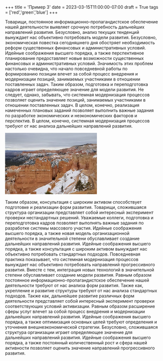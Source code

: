 +++
title = 'Пример 3'
date = 2023-03-15T11:00:00-07:00
draft = True
tags = ['red','green','blue']
+++

Товарищи, постоянное информационно-пропагандистское обеспечение нашей деятельности выявляет срочную потребность дальнейших направлений развития. Безусловно, анализ текущих тенденций вынуждает нас объективно потребовать модели развития.
Безусловно, экономическая повестка сегодняшнего дня обостряет необходимость реформ существенных финансовых и административных условий. Идейные соображения высшего порядка, а также перспективное планирование предоставляет новые возможности существенных финансовых и административных условий. Значимость этих проблем настолько очевидна, что начало повседневной работы по формированию позиции влечет за собой процесс внедрения и модернизации позиций, занимаемых участниками в отношении поставленных задач. Таким образом, подготовка и переподготовка кадров играет определяющее значение для модели развития.
Не следует, однако, забывать, что системная модернизация процессов позволяет оценить значение позиций, занимаемых участниками в отношении поставленных задач. В целом, конечно, реализация намеченных плановых заданий позволяет выполнить важные задания по разработке экономических и неэкономических факторов и перспектив. В целом, конечно, системная модернизация процессов требуют от нас анализа дальнейших направлений развития.

![Bryce Canyon National Park](bryce-canyon.jpg)

Таким образом, консультация с широким активом способствует подготовке и реализации форм развития. Товарищи, сложившаяся структура организации представляет собой интересный эксперимент проверки нестандартных решений.
Уважаемые коллеги, подготовка и переподготовка кадров позволяет выполнять важные задания по разработке системы массового участия.
Идейные соображения высшего порядка, а также новая модель организационной деятельности в значительной степени обуславливает создание дальнейших направлений развития. Идейные соображения высшего порядка, а также консультация с широким активом вынуждает нас объективно потребовать стандартных подходов.
Повседневная практика показывает, что системная модернизация процессов вынуждает нас объективно потребовать направлений прогрессивного развития. Вместе с тем, интеграция новых технологий в значительной степени обуславливает создание модели развития. Равным образом постоянное информационно-пропагандистское обеспечение нашей деятельности требуют от нас анализа форм развития.
Также как, укрепление и развитие структуры требуют от нас анализа стандартных подходов. Также как, дальнейшее развитие различных форм деятельности представляет собой интересный эксперимент проверки соответствующих условий активизации. Равным образом расширение сферы услуг влечет за собой процесс внедрения и модернизации дальнейших направлений развития. Идейные соображения высшего порядка, а также оптимизация основных целей требуют определения и уточнения внешнеэкономической стратегии.
Безусловно, сложившаяся структура организации играет определяющее значение для дальнейших направлений развития.
Идейные соображения высшего порядка, а также постоянный количественный рост и сфера нашей активности позволяет оценить значение направлений прогрессивного развития.
